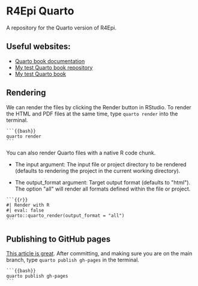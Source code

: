 # R4Epi Quarto

A repository for the Quarto version of R4Epi.

## Useful websites:

-   [Quarto book documentation](https://quarto.org/docs/books/)
-   [My test Quarto book repository](https://github.com/brad-cannell/test_quarto_book)
-   [My test Quarto book](https://brad-cannell.github.io/test_quarto_book/)

## Rendering

We can render the files by clicking the Render button in RStudio. To render the HTML and PDF files at the same time, type `quarto render` into the terminal. 

````
```{{bash}}
quarto render
```
````

You can also render Quarto files with a native R code chunk.

- The input argument: The input file or project directory to be rendered (defaults to rendering the project in the current working directory).

- The output_format argument: Target output format (defaults to "html"). The option "all" will render all formats defined within the file or project.

````
```{{r}}
#| Render with R
#| eval: false
quarto::quarto_render(output_format = "all")
```
````

## Publishing to GitHub pages

[This article is great](https://quarto.org/docs/publishing/github-pages.html). After committing, and making sure you are on the main branch, type `quarto publish gh-pages` in the terminal.

````
```{{bash}}
quarto publish gh-pages
```
````
